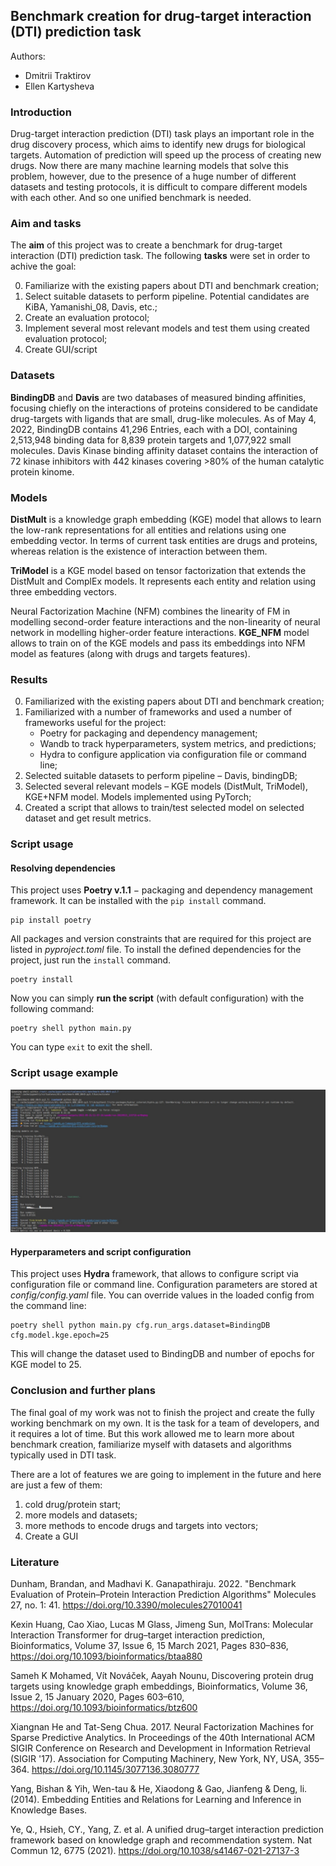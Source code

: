 ## Benchmark creation for drug-target interaction (DTI) prediction task
Authors: 
- Dmitrii Traktirov
- Ellen Kartysheva


### Introduction
Drug-target interaction prediction (DTI) task plays an important role in the drug discovery process, which aims to identify new drugs for biological targets. Automation of prediction will speed up the process of creating new drugs. Now there are many machine learning models that solve this problem, however, due to the presence of a huge number of different datasets and testing protocols, it is difficult to compare different models with each other. And so one unified benchmark is needed.


### Aim and tasks
The **aim** of this project was to create a benchmark for drug-target interaction (DTI) prediction task. The following **tasks** were set in order to achive the goal:

0. Familiarize with the existing papers about DTI and benchmark creation;
1. Select suitable datasets to perform pipeline. Potential candidates are KiBA, Yamanishi_08, Davis, etc.;
2. Create an evaluation protocol;
3. Implement several most relevant models and test them using created evaluation protocol;
4. Create GUI/script


### Datasets
**BindingDB** and **Davis** are two databases of measured binding affinities, focusing chiefly on the interactions of proteins considered to be candidate drug-targets with ligands that are small, drug-like molecules. 
As of May 4, 2022, BindingDB contains 41,296 Entries, each with a DOI, containing 2,513,948 binding data for 8,839 protein targets and 1,077,922 small molecules.
Davis Kinase binding affinity dataset contains the interaction of 72 kinase inhibitors with 442 kinases covering >80% of the human catalytic protein kinome.


### Models
**DistMult** is a knowledge graph embedding (KGE) model that allows to learn the low-rank representations for all entities and relations using one embedding vector. In terms of current task entities are drugs and proteins, whereas relation is the existence of interaction between them.

**TriModel** is a KGE model based on tensor factorization that extends the DistMult and ComplEx models. It represents each entity and relation using three embedding vectors.

Neural Factorization Machine (NFM) combines the linearity of FM in modelling second-order feature interactions and the non-linearity of neural network in modelling higher-order feature interactions.
**KGE_NFM** model allows to train on of the KGE models and pass its embeddings into NFM model as features (along with drugs and targets features).

### Results
0. Familiarized with the existing papers about DTI and benchmark creation;
1. Familiarized with a number of frameworks and used a number of frameworks useful for the project:
    - Poetry for packaging and dependency management;
    - Wandb to track hyperparameters, system metrics, and predictions;
    - Hydra to configure application via configuration file or command line;
2. Selected suitable datasets to perform pipeline – Davis, bindingDB;
3. Selected several relevant models – KGE models (DistMult, TriModel), KGE+NFM model. Models implemented using PyTorch;
4. Created a script that allows to train/test selected model on selected dataset and get result metrics.

### Script usage
#### Resolving dependencies

This project uses **Poetry v.1.1** $-$ packaging and dependency management framework. It can be installed with the ```pip install``` command.

```
pip install poetry
```

All packages and version constraints that are required for this project are listed in *pyproject.toml* file. To install the defined dependencies for the project, just run the ```install``` command.

```
poetry install
```

Now you can simply **run the script** (with default configuration) with the following command:

```
poetry shell python main.py
```

You can type ```exit``` to exit the shell.

### Script usage example
![](running_script_example.jpg)


#### Hyperparameters and script configuration

This project uses **Hydra** framework, that allows to configure script via configuration file or command line. Configuration parameters are stored at *config/config.yaml* file.
You can override values in the loaded config from the command line:

```
poetry shell python main.py cfg.run_args.dataset=BindingDB cfg.model.kge.epoch=25
```

This will change the dataset used to BindingDB and number of epochs for KGE model to 25.


### Conclusion and further plans
The final goal of my work was not to finish the project and create the fully working benchmark on my own. It is the task for a team of developers, and it requires a lot of time. But this work allowed me to learn more about benchmark creation, familiarize myself with datasets and algorithms typically used in DTI task.

There are a lot of features we are going to implement in the future and here are just a few of them:
1. cold drug/protein start;
2. more models and datasets;
3. more methods to encode drugs and targets into vectors;
4. Create a GUI


### Literature
Dunham, Brandan, and Madhavi K. Ganapathiraju. 2022. "Benchmark Evaluation of Protein–Protein Interaction Prediction Algorithms" Molecules 27, no. 1: 41. https://doi.org/10.3390/molecules27010041 

Kexin Huang, Cao Xiao, Lucas M Glass, Jimeng Sun, MolTrans: Molecular Interaction Transformer for drug–target interaction prediction, Bioinformatics, Volume 37, Issue 6, 15 March 2021, Pages 830–836, https://doi.org/10.1093/bioinformatics/btaa880

Sameh K Mohamed, Vít Nováček, Aayah Nounu, Discovering protein drug targets using knowledge graph embeddings, Bioinformatics, Volume 36, Issue 2, 15 January 2020, Pages 603–610, https://doi.org/10.1093/bioinformatics/btz600

Xiangnan He and Tat-Seng Chua. 2017. Neural Factorization Machines for Sparse Predictive Analytics. In Proceedings of the 40th International ACM SIGIR Conference on Research and Development in Information Retrieval (SIGIR '17). Association for Computing Machinery, New York, NY, USA, 355–364. https://doi.org/10.1145/3077136.3080777

Yang, Bishan & Yih, Wen-tau & He, Xiaodong & Gao, Jianfeng & Deng, li. (2014). Embedding Entities and Relations for Learning and Inference in Knowledge Bases. 

Ye, Q., Hsieh, CY., Yang, Z. et al. A unified drug–target interaction prediction framework based on knowledge graph and recommendation system. Nat Commun 12, 6775 (2021). https://doi.org/10.1038/s41467-021-27137-3

